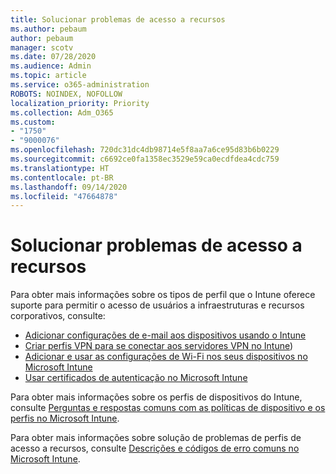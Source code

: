 ```yaml
---
title: Solucionar problemas de acesso a recursos
ms.author: pebaum
author: pebaum
manager: scotv
ms.date: 07/28/2020
ms.audience: Admin
ms.topic: article
ms.service: o365-administration
ROBOTS: NOINDEX, NOFOLLOW
localization_priority: Priority
ms.collection: Adm_O365
ms.custom:
- "1750"
- "9000076"
ms.openlocfilehash: 720dc31dc4db98714e5f8aa7a6ce95d83b6b0229
ms.sourcegitcommit: c6692ce0fa1358ec3529e59ca0ecdfdea4cdc759
ms.translationtype: HT
ms.contentlocale: pt-BR
ms.lasthandoff: 09/14/2020
ms.locfileid: "47664878"
---
```

# <a name="troubleshoot-resource-access-issues"></a>Solucionar problemas de acesso a recursos

Para obter mais informações sobre os tipos de perfil que o Intune oferece suporte para permitir o acesso de usuários a infraestruturas e recursos corporativos, consulte:

- [Adicionar configurações de e-mail aos dispositivos usando o Intune](https://docs.microsoft.com/intune/email-settings-configure)
- [Criar perfis VPN para se conectar aos servidores VPN no Intune](https://docs.microsoft.com/intune/vpn-settings-configure))
- [Adicionar e usar as configurações de Wi-Fi nos seus dispositivos no Microsoft Intune](https://docs.microsoft.com/intune/wi-fi-settings-configure)
- [Usar certificados de autenticação no Microsoft Intune](https://docs.microsoft.com/intune/certificates-configure)

Para obter mais informações sobre os perfis de dispositivos do Intune, consulte [Perguntas e respostas comuns com as políticas de dispositivo e os perfis no Microsoft Intune](https://docs.microsoft.com/intune/device-profile-troubleshoot).

Para obter mais informações sobre solução de problemas de perfis de acesso a recursos, consulte [Descrições e códigos de erro comuns no Microsoft Intune](https://docs.microsoft.com/intune/troubleshoot-company-resource-access-problems).